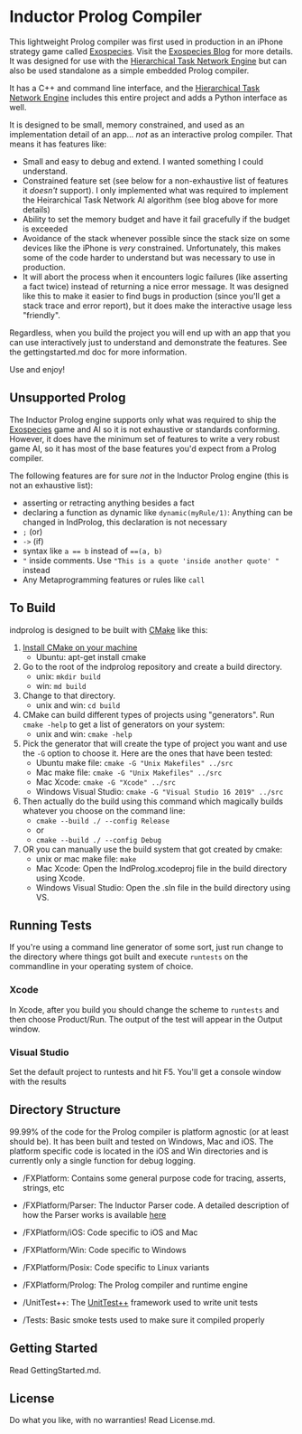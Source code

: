 Inductor Prolog Compiler
========================
This lightweight Prolog compiler was first used in production in an iPhone strategy game called [Exospecies](https://www.exospecies.com). Visit the [Exospecies Blog](https://blog.inductorsoftware.com/blog/) for more details.  It was designed for use with the [Hierarchical Task Network Engine](https://github.com/EricZinda/InductorHtn) but can also be used standalone as a simple embedded Prolog compiler. 

It has a C++ and command line interface, and the [Hierarchical Task Network Engine](https://github.com/EricZinda/InductorHtn) includes this entire project and adds a Python interface as well.

It is designed to be small, memory constrained, and used as an implementation detail of an app... *not* as an interactive prolog compiler.  That means it has features like:

- Small and easy to debug and extend.  I wanted something I could understand.
- Constrained feature set (see below for a non-exhaustive list of features it *doesn't* support). I only implemented what was required to implement the Heirarchical Task Network AI algorithm (see blog above for more details)
- Ability to set the memory budget and have it fail gracefully if the budget is exceeded
- Avoidance of the stack whenever possible since the stack size on some devices like the iPhone is *very* constrained.  Unfortunately, this makes some of the code harder to understand but was necessary to use in production.
- It will abort the process when it encounters logic failures (like asserting a fact twice) instead of returning a nice error message.  It was designed like this to make it easier to find bugs in production (since you'll get a stack trace and error report), but it does make the interactive usage less "friendly".

Regardless, when you build the project you will end up with an app that you can use interactively just to understand and demonstrate the features.  See the gettingstarted.md doc for more information.

Use and enjoy!

## Unsupported Prolog
The Inductor Prolog engine supports only what was required to ship the [Exospecies](www.exospecies.com) game and AI so it is not exhaustive or standards conforming. However, it does have the minimum set of features to write a very robust game AI, so it has most of the base features you'd expect from a Prolog compiler.

The following features are for sure *not* in the Inductor Prolog engine (this is not an exhaustive list):
- asserting or retracting anything besides a fact
- declaring a function as dynamic like `dynamic(myRule/1)`: Anything can be changed in IndProlog, this declaration is not necessary
- `;` (or)
- `->` (if)
- syntax like `a == b` instead of `==(a, b)`
- `"` inside comments.  Use `"This is a quote 'inside another quote' "` instead
- Any Metaprogramming features or rules like `call`
	

## To Build
indprolog is designed to be built with [CMake](https://cmake.org) like this:

1. [Install CMake on your machine](https://cmake.org/install/)
	- Ubuntu: apt-get install cmake
2. Go to the root of the indprolog repository and create a build directory. 
	- unix: `mkdir build`
	- win: `md build`
3. Change to that directory.
	- unix and win: `cd build`
4. CMake can build different types of projects using "generators".  Run `cmake -help` to get a list of generators on your system:
	- unix and win: `cmake -help`
5. Pick the generator that will create the type of project you want and use the `-G` option to choose it. Here are the ones that have been tested:
	- Ubuntu make file:			`cmake -G "Unix Makefiles" ../src` 
	- Mac make file: 			`cmake -G "Unix Makefiles" ../src`
	- Mac Xcode:	 			`cmake -G "Xcode" ../src`
	- Windows Visual Studio: 	`cmake -G "Visual Studio 16 2019" ../src`
6. Then actually do the build using this command which magically builds whatever you choose on the command line: 
	- `cmake --build ./ --config Release`
	- or
	- `cmake --build ./ --config Debug`
7. OR you can manually use the build system that got created by cmake:
	- unix or mac make file: 	`make`
	- Mac Xcode:				Open the IndProlog.xcodeproj file in the build directory using Xcode.
	- Windows Visual Studio: 	Open the .sln file in the build directory using VS.

## Running Tests
If you're using a command line generator of some sort, just run change to the directory where things got built and execute `runtests` on the commandline in your operating system of choice.


### Xcode
In Xcode, after you build you should change the scheme to `runtests` and then choose Product/Run.  The output of the test will appear in the Output window.


### Visual Studio
Set the default project to runtests and hit F5. You'll get a console window with the results

## Directory Structure
99.99% of the code for the Prolog compiler is platform agnostic (or at least should be). It has been built and tested on Windows, Mac and iOS. The platform specific code is located in the iOS and Win directories and is currently only a single function for debug logging.

- /FXPlatform: 			Contains some general purpose code for tracing, asserts, strings, etc
- /FXPlatform/Parser: 	The Inductor Parser code. A detailed description of how the Parser works is available [here](https://github.com/EricZinda/InductorParser)
- /FXPlatform/iOS: 		Code specific to iOS and Mac
- /FXPlatform/Win: 		Code specific to Windows
- /FXPlatform/Posix: 	Code specific to Linux variants
- /FXPlatform/Prolog: 	The Prolog compiler and runtime engine

- /UnitTest++:			The [UnitTest++](https://github.com/unittest-cpp/unittest-cpp) framework used to write unit tests 
- /Tests:				Basic smoke tests used to make sure it compiled properly

## Getting Started

Read GettingStarted.md.

License
---------
Do what you like, with no warranties! Read License.md.
